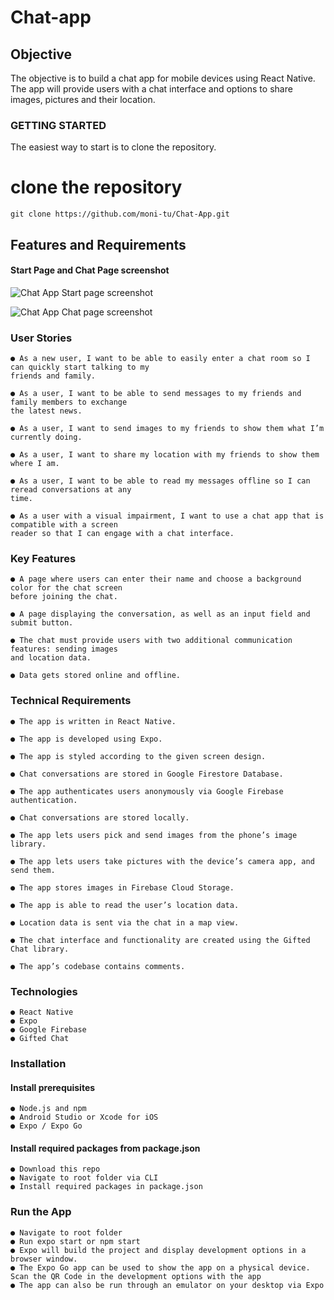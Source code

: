 # Chat-app

## Objective

The objective is to build a chat app for mobile devices using React Native. The app will provide users with a chat interface and options to share images, pictures and their location.

### GETTING STARTED

The easiest way to start is to clone the repository.

# clone the repository

```
git clone https://github.com/moni-tu/Chat-App.git
```

## Features and Requirements

#### Start Page and Chat Page screenshot

![Chat App Start page screenshot](https://user-images.githubusercontent.com/91124224/166723371-6d74963b-6f1c-4945-97bb-c6e0f6e06584.jpg)

![Chat App Chat page screenshot](https://user-images.githubusercontent.com/91124224/166723388-f0b9de45-c5f7-4ab4-b246-ff9ec93eca86.jpg)

### User Stories

    ● As a new user, I want to be able to easily enter a chat room so I can quickly start talking to my
    friends and family.

    ● As a user, I want to be able to send messages to my friends and family members to exchange
    the latest news.

    ● As a user, I want to send images to my friends to show them what I’m currently doing.

    ● As a user, I want to share my location with my friends to show them where I am.

    ● As a user, I want to be able to read my messages offline so I can reread conversations at any
    time.

    ● As a user with a visual impairment, I want to use a chat app that is compatible with a screen
    reader so that I can engage with a chat interface.

### Key Features

    ● A page where users can enter their name and choose a background color for the chat screen
    before joining the chat.

    ● A page displaying the conversation, as well as an input field and submit button.

    ● The chat must provide users with two additional communication features: sending images
    and location data.

    ● Data gets stored online and offline.

### Technical Requirements

    ● The app is written in React Native.

    ● The app is developed using Expo.

    ● The app is styled according to the given screen design.

    ● Chat conversations are stored in Google Firestore Database.

    ● The app authenticates users anonymously via Google Firebase authentication.

    ● Chat conversations are stored locally.

    ● The app lets users pick and send images from the phone’s image library.

    ● The app lets users take pictures with the device’s camera app, and send them.

    ● The app stores images in Firebase Cloud Storage.

    ● The app is able to read the user’s location data.

    ● Location data is sent via the chat in a map view.

    ● The chat interface and functionality are created using the Gifted Chat library.

    ● The app’s codebase contains comments.

### Technologies

    ● React Native
    ● Expo
    ● Google Firebase
    ● Gifted Chat

### Installation

#### Install prerequisites

    ● Node.js and npm
    ● Android Studio or Xcode for iOS
    ● Expo / Expo Go

#### Install required packages from package.json

    ● Download this repo
    ● Navigate to root folder via CLI
    ● Install required packages in package.json

### Run the App

    ● Navigate to root folder
    ● Run expo start or npm start
    ● Expo will build the project and display development options in a browser window.
    ● The Expo Go app can be used to show the app on a physical device. Scan the QR Code in the development options with the app
    ● The app can also be run through an emulator on your desktop via Expo
